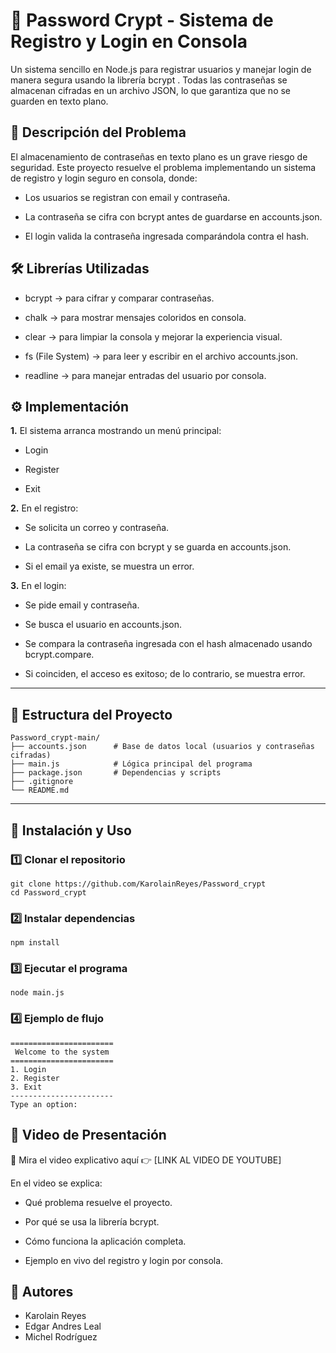 
# 🔐 Password Crypt - Sistema de Registro y Login en Consola

Un sistema sencillo en Node.js para registrar usuarios y manejar login de manera segura usando la librería bcrypt
.
Todas las contraseñas se almacenan cifradas en un archivo JSON, lo que garantiza que no se guarden en texto plano.

## 📌 Descripción del Problema

El almacenamiento de contraseñas en texto plano es un grave riesgo de seguridad.
Este proyecto resuelve el problema implementando un sistema de registro y login seguro en consola, donde:

- Los usuarios se registran con email y contraseña.

- La contraseña se cifra con bcrypt antes de guardarse en accounts.json.

- El login valida la contraseña ingresada comparándola contra el hash.

## 🛠️ Librerías Utilizadas

- bcrypt
 → para cifrar y comparar contraseñas.

- chalk
 → para mostrar mensajes coloridos en consola.

- clear
 → para limpiar la consola y mejorar la experiencia visual.

- fs (File System)
 → para leer y escribir en el archivo accounts.json.

- readline
 → para manejar entradas del usuario por consola.

## ⚙️ Implementación

**1.** El sistema arranca mostrando un menú principal:

-  Login

-  Register

-  Exit

**2.** En el registro:

- Se solicita un correo y contraseña.

- La contraseña se cifra con bcrypt y se guarda en accounts.json.

- Si el email ya existe, se muestra un error.

**3.** En el login:

- Se pide email y contraseña.

- Se busca el usuario en accounts.json.

- Se compara la contraseña ingresada con el hash almacenado usando bcrypt.compare.

- Si coinciden, el acceso es exitoso; de lo contrario, se muestra error.
---
## 📂 Estructura del Proyecto
````
Password_crypt-main/
├── accounts.json      # Base de datos local (usuarios y contraseñas cifradas)
├── main.js            # Lógica principal del programa
├── package.json       # Dependencias y scripts
├── .gitignore
└── README.md
````
---

## 🚀 Instalación y Uso
### 1️⃣ Clonar el repositorio
````
git clone https://github.com/KarolainReyes/Password_crypt
cd Password_crypt
````
### 2️⃣ Instalar dependencias
````
npm install
````
### 3️⃣ Ejecutar el programa
````
node main.js
````
### 4️⃣ Ejemplo de flujo
````
=======================
 Welcome to the system
=======================
1. Login
2. Register
3. Exit
-----------------------
Type an option:
````
## 🎥 Video de Presentación

📌 Mira el video explicativo aquí 👉 [LINK AL VIDEO DE YOUTUBE]

En el video se explica:

- Qué problema resuelve el proyecto.

- Por qué se usa la librería bcrypt.

- Cómo funciona la aplicación completa.

- Ejemplo en vivo del registro y login por consola.

## 🤝 Autores
- Karolain Reyes
- Edgar Andres Leal
- Michel Rodríguez 